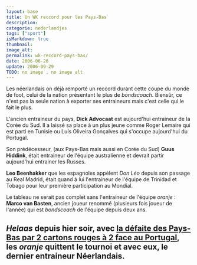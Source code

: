 ```yaml
---
layout: base
title: Un WK reccord pour les Pays-Bas
description: 
categorie: nederlandjes
tags: ["sport"]
isMarkdown: true
thumbnail: 
image_alt: 
permalink: wk-reccord-pays-bas/
date: 2006-06-26
update: 2006-09-29
TODO: no image , no image alt 
---
```




Les néerlandais on déjà remporté un reccord durant cette coupe du monde de foot, celui de la nation présentant le plus de *bondscoach*. Biensûr, ce n'est pas la seule nation à exporter ses entraineurs mais c'est celle qui le fait le plus.

L'ancien entraineur du pays, **Dick Advocaat** est aujourd'hui entraineur de la Corée du Sud. Il a laissé sa place à un plus jeune comme Roger Lemaire qui est parti en Tunisie ou Luís Oliveira Gonçalves qui s'occupe aujourd'hui du Portugal. 

Son prédécesseur, (aux Pays-Bas mais aussi en Corée du Sud) **Guus Hiddink**, était entraineur de l'équipe australienne et devrait partir aujourd'hui entrainer les Russes.

**Leo Beenhakker** que les espagnoles appèlent *Don Léo* depuis son passage au Real Madrid, était quand à lui l'entraineur de l'équipe de Trinidad et Tobago pour leur première participation au Mondial.

Le tableau ne serait pas complet sans l'entraineur de l'équipe *oranje* : **Marco van Basten**, ancien joueur renommé (plusieurs fois joueur de l'année) qui est *bondscoach* de l'équipe depuis deux ans. 

*Helaas* depuis hier soir, avec [la défaite des Pays-Bas par 2 cartons rouges à 2 face au Portugal](http://fifaworldcup.yahoo.com/06/en/w/match/template.html?id=52), les *oranje* quittent le tournoi et avec eux, le dernier entraineur Néerlandais.
---